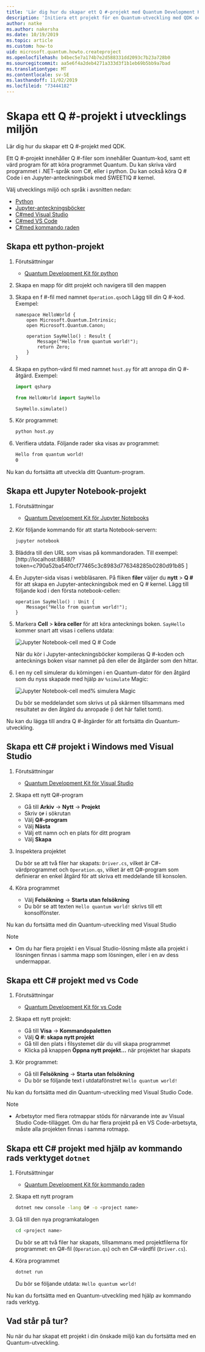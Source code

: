```yaml
---
title: 'Lär dig hur du skapar ett Q #-projekt med Quantum Development Kit (QDK)'
description: 'Initiera ett projekt för en Quantum-utveckling med QDK och Q # i den utvecklings miljö du väljer'
author: natke
ms.author: nakersha
ms.date: 10/19/2019
ms.topic: article
ms.custom: how-to
uid: microsoft.quantum.howto.createproject
ms.openlocfilehash: b4bec5e7a174b7e2d588331dd2093c7b23a728b0
ms.sourcegitcommit: aa5e6f4a2deb4271a333d3f1b1eb69b5bb9a7bad
ms.translationtype: MT
ms.contentlocale: sv-SE
ms.lasthandoff: 11/02/2019
ms.locfileid: "73444182"
---
```

# <a name="create-a-q-project-in-your-development-environment"></a>Skapa ett Q #-projekt i utvecklings miljön

Lär dig hur du skapar ett Q #-projekt med QDK.

Ett Q #-projekt innehåller Q #-filer som innehåller Quantum-kod, samt ett värd program för att köra programmet Quantum. Du kan skriva värd programmet i .NET-språk som C#, eller i python. Du kan också köra Q # Code i en Jupyter-anteckningsbok med SWEETIQ # kernel.

Välj utvecklings miljö och språk i avsnitten nedan:

* [Python](#create-a-python-project)
* [Jupyter-anteckningsböcker](#create-a-jupyter-notebook-project)
* [C#med Visual Studio](#create-a-c-project-on-windows-using-visual-studio)
* [C#med VS Code](#create-a-c-project-using-vs-code)
* [C#med kommando raden](#create-a-c-project-using-the-dotnet-command-line-tool)

## <a name="create-a-python-project"></a>Skapa ett python-projekt

1. Förutsättningar

     * [Quantum Development Kit för python](xref:microsoft.quantum.install#develop-with-python)

1. Skapa en mapp för ditt projekt och navigera till den mappen

1. Skapa en f #-fil med namnet `Operation.qs`och Lägg till din Q #-kod. Exempel:

    ```qsharp
    namespace HelloWorld {
        open Microsoft.Quantum.Intrinsic;
        open Microsoft.Quantum.Canon;

        operation SayHello() : Result {
            Message("Hello from quantum world!");
            return Zero;
        }
    }
    ```

1. Skapa en python-värd fil med namnet `host.py` för att anropa din Q #-åtgärd. Exempel:

    ```python
    import qsharp

    from HelloWorld import SayHello

    SayHello.simulate()
    ```

1. Kör programmet:

    ```bash
    python host.py
    ```

1. Verifiera utdata. Följande rader ska visas av programmet:

    ```bash
    Hello from quantum world!
    0
    ```

Nu kan du fortsätta att utveckla ditt Quantum-program.

## <a name="create-a-jupyter-notebook-project"></a>Skapa ett Jupyter Notebook-projekt

1. Förutsättningar

    * [Quantum Development Kit för Jupyter Notebooks](xref:microsoft.quantum.install#develop-with-jupyter-notebooks)

1. Kör följande kommando för att starta Notebook-servern:

    ```bash
    jupyter notebook
    ```

1. Bläddra till den URL som visas på kommandoraden. Till exempel: [http://localhost:8888/?token=c790a52ba54f0cf77465c3c8983d776348285b0280d91b85 ]

1. En Jupyter-sida visas i webbläsaren. På fliken **filer** väljer du **nytt** > **Q #** för att skapa en Jupyter-anteckningsbok med en Q # kernel. Lägg till följande kod i den första notebook-cellen:

    ```qsharp
    operation SayHello() : Unit {
        Message("Hello from quantum world!");
    }
    ```

1. Markera **Cell** > **köra celler** för att köra antecknings boken. `SayHello` kommer snart att visas i cellens utdata:

    ![Jupyter Notebook-cell med Q # Code](~/media/install-guide-jupyter.png)

    När du kör i Jupyter-anteckningsböcker kompileras Q #-koden och antecknings boken visar namnet på den eller de åtgärder som den hittar.

1. I en ny cell simulerar du körningen i en Quantum-dator för den åtgärd som du nyss skapade med hjälp av `%simulate` Magic:

    ![Jupyter Notebook-cell med% simulera Magic](~/media/install-guide-jupyter-simulate.png)

    Du bör se meddelandet som skrivs ut på skärmen tillsammans med resultatet av den åtgärd du anropade (i det här fallet tomt).

Nu kan du lägga till andra Q #-åtgärder för att fortsätta din Quantum-utveckling.

## <a name="create-a-c-project-on-windows-using-visual-studio"></a>Skapa ett C# projekt i Windows med Visual Studio

1. Förutsättningar

    * [Quantum Development Kit för Visual Studio](xref:microsoft.quantum.install#develop-with-c-on-windows-using-visual-studio)

1. Skapa ett nytt Q#-program

    * Gå till **Arkiv** -> **Nytt** -> **Projekt**
    * Skriv `Q#` i sökrutan
    * Välj **Q#-program**
    * Välj **Nästa**
    * Välj ett namn och en plats för ditt program
    * Välj **Skapa**

1. Inspektera projektet

    Du bör se att två filer har skapats: `Driver.cs`, vilket är C#-värdprogrammet och `Operation.qs`, vilket är ett Q#-program som definierar en enkel åtgärd för att skriva ett meddelande till konsolen.

1. Köra programmet

    * Välj **Felsökning** -> **Starta utan felsökning**
    * Du bör se att texten `Hello quantum world!` skrivs till ett konsolfönster.

Nu kan du fortsätta med din Quantum-utveckling med Visual Studio

> [!NOTE]
> * Om du har flera projekt i en Visual Studio-lösning måste alla projekt i lösningen finnas i samma mapp som lösningen, eller i en av dess undermappar.  

## <a name="create-a-c-project-using-vs-code"></a>Skapa ett C# projekt med vs Code

1. Förutsättningar

    * [Quantum Development Kit för vs Code](xref:microsoft.quantum.install#develop-with-c-using-visual-studio-code)

1. Skapa ett nytt projekt:

    * Gå till **Visa** -> **Kommandopaletten**
    * Välj **Q #: skapa nytt projekt**
    * Gå till den plats i filsystemet där du vill skapa programmet
    * Klicka på knappen **Öppna nytt projekt...** när projektet har skapats

1. Kör programmet:

    * Gå till **Felsökning** -> **Starta utan felsökning**
    * Du bör se följande text i utdatafönstret `Hello quantum world!`

Nu kan du fortsätta med din Quantum-utveckling med Visual Studio Code.

> [!NOTE]
> * Arbetsytor med flera rotmappar stöds för närvarande inte av Visual Studio Code-tillägget. Om du har flera projekt på en VS Code-arbetsyta, måste alla projekten finnas i samma rotmapp.

## <a name="create-a-c-project-using-the-dotnet-command-line-tool"></a>Skapa ett C# projekt med hjälp av kommando rads verktyget `dotnet`

1. Förutsättningar

    * [Quantum Development Kit för kommando raden](xref:microsoft.quantum.install#develop-with-c-using-the-dotnet-command-line-tool)

1. Skapa ett nytt program

    ```bash
    dotnet new console -lang Q# -o <project name>
    ```

1. Gå till den nya programkatalogen

    ```bash
    cd <project name>
    ```

    Du bör se att två filer har skapats, tillsammans med projektfilerna för programmet: en Q#-fil (`Operation.qs`) och en C#-värdfil (`Driver.cs`).

1. Köra programmet

    ```bash
    dotnet run
    ```

    Du bör se följande utdata: `Hello quantum world!`

Nu kan du fortsätta med en Quantum-utveckling med hjälp av kommando rads verktyg.

## <a name="whats-next"></a>Vad står på tur?

Nu när du har skapat ett projekt i din önskade miljö kan du fortsätta med en Quantum-utveckling.
